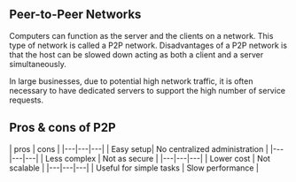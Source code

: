 ## Peer-to-Peer Networks

Computers can function as the server and the clients on a network. This type of network is called a P2P network.
Disadvantages of a P2P network is that the host can be slowed down acting as both a client and a server simultaneously.

In large businesses, due to potential high network traffic, it is often necessary to  have dedicated servers to support the high number of service requests.

## Pros & cons of P2P
| pros | cons | 
|---|---|---|
| Easy setup| No centralized administration |
|---|---|---|
| Less complex | Not as secure |
|---|---|---|
| Lower cost | Not scalable |
|---|---|---|
| Useful for simple tasks | Slow performance |
